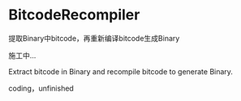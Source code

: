 # BitcodeRecompiler

提取Binary中bitcode，再重新编译bitcode生成Binary

施工中...

Extract bitcode in Binary and recompile bitcode to generate Binary.

coding，unfinished